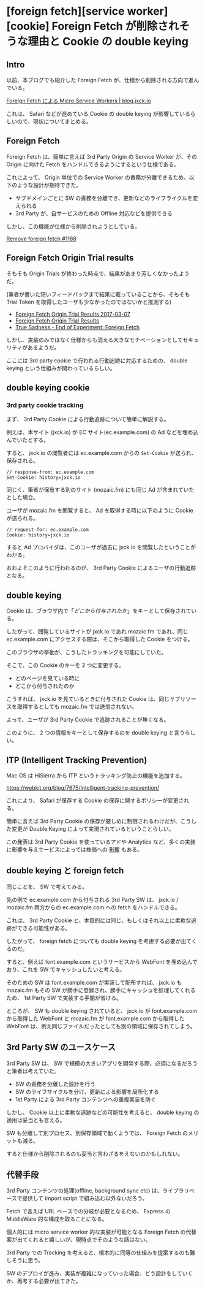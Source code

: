 # [foreign fetch][service worker][cookie] Foreign Fetch が削除されそうな理由と Cookie の double keying


## Intro

以前、本ブログでも紹介した Foreign Fetch が、仕様から削除される方向で進んでいる。

[Foreign Fetch による Micro Service Workers \| blog.jxck.io](https://blog.jxck.io/entries/2016-12-12/foreign-fetch.html)

これは、 Safari などが進めている Cookie の double keying が影響しているらしいので、現状についてまとめる。


## Foreign Fetch

Foreign Fetch は、簡単に言えば 3rd Party Origin の Service Worker が、その Origin に向けた Fetch をハンドルできるようにするという仕様である。

これによって、 Origin 単位での Service Worker の責務が分離できるため、以下のような設計が期待できた。

- サブドメインごとに SW の責務を分離でき、更新などのライフライクルを変えられる
- 3rd Party が、自サービスのための Offline 対応などを提供できる

しかし、この機能が仕様から削除されようとしている。

[Remove foreign fetch #1188](https://github.com/w3c/ServiceWorker/issues/1188)


## Foreign Fetch Origin Trial results

そもそも Origin Trials が終わった時点で、結果があまり芳しくなかったようだ。

(筆者が書いた短いフィードバックまで結果に載っていることから、そもそも Trial Token を取得したユーザも少なかったのではないかと推測する)

- [Foreign Fetch Origin Trial Results 2017-03-07](https://docs.google.com/document/d/1G3XkRy972OkYEPNmBRvdWRWPNaiSPvnnnWyYNXnkWwU/edit)
- [Foreign Fetch Origin Trial Results](https://groups.google.com/a/chromium.org/forum/?pli=1#!topic/blink-dev/pJ4PwgVcKjY)
- [True Sadness - End of Experiment: Foreign Fetch](https://groups.google.com/a/chromium.org/d/msg/blink-dev/sIzHpZVhmBE/hHXlHP7wAAAJ)

しかし、実装のみではなく仕様からも消える大きなモチベーションとしてセキュリティがあるようだ。

ここには 3rd party cookie で行われる行動追跡に対応するための、 double keying という仕組みが関わっているらしい。


## double keying cookie


### 3rd party cookie tracking

まず、 3rd Party Cookie による行動追跡について簡単に解説する。

例えば、本サイト (jxck.io) が EC サイト(ec.example.com) の Ad などを埋め込んでいたとする。

すると、 jxck.io の閲覧者には ec.example.com からの `Set-Cookie` が送られ、保存される。


```http
// response-from: ec.example.com
Set-Cookie: history=jxck.io
```

同じく、筆者が保有する別のサイト (mozaic.fm) にも同じ Ad が含まれていたとした場合。

ユーザが mozaic.fm を閲覧すると、 Ad を取得する時に以下のように Cookie が送られる。


```http
// request-for: ec.example.com
Cookie: history=jxck.io
```

すると Ad プロバイダは、このユーザが過去に jxck.io を閲覧したということがわかる。

おおよそこのように行われるのが、 3rd Party Cookie によるユーザの行動追跡となる。


## double keying

Cookie は、ブラウザ内で「*どこから付与されたか*」をキーとして保存されている。

したがって、閲覧しているサイトが jxck.io であれ mozaic.fm であれ、同じ ec.example.com にアクセスする際は、そこから取得した Cookie をつける。

このブラウザの挙動が、こうしたトラッキングを可能にしていた。

そこで、この Cookie のキーを 2 つに変更する。

- どのページを見ている時に
- どこから付与されたのか

こうすれば、 jxck.io を見ているときに付与された Cookie は、同じサブリソースを取得するとしても mozaic.fm では送信されない。

よって、ユーザが 3rd Party Cookie で追跡されることが無くなる。

このように、 2 つの情報をキーとして保存するのを double keying と言うらしい。


## ITP (Intelligent Tracking Prevention)

Mac OS は HiSierra から ITP というトラッキング防止の機能を追加する。

<https://webkit.org/blog/7675/intelligent-tracking-prevention/>

これにより、 Safari が保存する Cookie の保存に関するポリシーが変更される。

簡単に言えば 3rd Party Cookie の保存が厳しめに制限されるわけだが、こうした変更が Double Keying によって実現されているということらしい。

この発表は 3rd Party Cookie を使っているアドや Analytics など、多くの実装に影響を与えサービスによっては株価への [影響](http://adworld.hatenablog.com/entry/2017/06/13/004208) もある。


## double keying と foreign fetch

同じことを、 SW で考えてみる。

先の例で ec.example.com から付与される 3rd Party SW は、 jxck.io / mozaic.fm 両方からの ec.example.com への fetch をハンドルできる。

これは、 3rd Party Cookie と、本質的には同じ、もしくはそれ以上に柔軟な追跡ができる可能性がある。

したがって、 foreign fetch についても double keying を考慮する必要が出てくるのだ。

すると、例えば font.example.com というサービスから WebFont を埋め込んでおり、これを SW でキャッシュしたいと考える。

そのための SW は font.example.com が実装して配布すれば、 jxck.io も mozaic.fm もその SW が勝手に登録され、勝手にキャッシュを処理してくれるため、 1st Party SW で実装する手間が省ける。

ところが、 SW も double keying されていると、 jxck.io が font.example.com から取得した WebFont と mozaic.fm が font.example.com から取得した WebFont は、例え同じファイルだったとしても別の領域に保存されてしまう。


## 3rd Party SW のユースケース

3rd Party SW は、 SW で規模の大きいアプリを開発する際、必須になるだろうと筆者は考えていた。

- SW の責務を分離した設計を行う
- SW のライフサイクルを分け、更新による影響を局所化する
- 1st Party による 3rd Party コンテンツへの重複実装を防ぐ

しかし、 Cookie 以上に柔軟な追跡などの可能性を考えると、 double keying の適用は妥当とも言える。

SW も分離して別プロセス、別保存領域で動くようでは、 Foreign Fetch のメリットも減る。

すると仕様から削除されるのも妥当と言わざるをえないのかもしれない。


## 代替手段

3rd Party コンテンツの処理(offline, background sync etc) は、ライブラリベースで提供して import script で組み込む以外ないだろう。

Fetch で言えば URL ベースでの分岐が必要となるため、 Express の MiddleWare 的な構成を取ることになる。

個人的には micro service worker 的な実装が可能となる Foreign Fetch の代替案が出てくれると嬉しいが、現時点でそのような話はない。

3rd Party での Tracking を考えると、根本的に同等の仕組みを提案するのも難しそうに思う。

SW のデプロイが進み、実装が複雑になっていった場合、どう設計をしていくか、再考する必要が出てきた。
